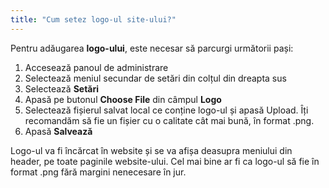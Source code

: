 ```yaml
---
title: "Cum setez logo-ul site-ului?"
---
```


Pentru adăugarea **logo-ului**, este necesar să parcurgi următorii pași:

1)  Accesează panoul de administrare
2)  Selectează meniul secundar de setări din colțul din dreapta sus
3)  Selectează **Setări**
4)  Apasă pe butonul **Choose File** din câmpul **Logo**
5)  Selectează fișierul salvat local ce conține logo-ul și apasă Upload.
    Îți recomandăm să fie un fișier cu o calitate cât mai bună, în
    format .png.
6)  Apasă **Salvează**

Logo-ul va fi încărcat în website și se va afișa deasupra meniului din
header, pe toate paginile website-ului. Cel mai bine ar fi ca logo-ul să
fie în format .png fără margini nenecesare în jur.
